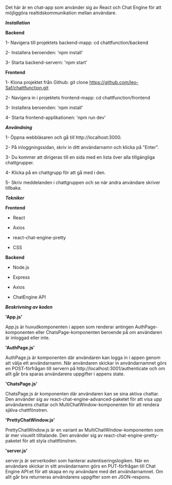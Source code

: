 Det här är en chat-app som använder sig av React och Chat Engine för att möjliggöra realtidskommunikation mellan användare.

***Installation***

**Backend**

1- Navigera till projektets backend-mapp: cd chattfunction/backend

2- Installera beroenden: 'npm install'

3- Starta backend-servern: 'npm start'

**Frontend**

1- Klona projektet från Github: git clone https://github.com/leo-Saf/chattfunction.git

2- Navigera in i projektets frontend-mapp: cd chattfunction/frontend

3- Installera beroenden: 'npm install'

4- Starta frontend-applikationen: 'npm run dev'

***Användning***

1- Öppna webbläsaren och gå till http://localhost:3000.

2- På inloggningssidan, skriv in ditt användarnamn och klicka på "Enter".

3- Du kommer att dirigeras till en sida med en lista över alla tillgängliga chattgrupper.

4- Klicka på en chattgrupp för att gå med i den.

5- Skriv meddelanden i chattgruppen och se när andra användare skriver tillbaka.

***Tekniker***

**Frontend**

* React

* Axios

* react-chat-engine-pretty

* CSS

**Backend**

* Node.js

* Express

* Axios

* ChatEngine API

***Beskrivning av koden***

**'App.js'**

App.js är huvudkomponenten i appen som renderar antingen AuthPage-komponenten eller ChatsPage-komponenten
beroende på om användaren är inloggad eller inte.

**'AuthPage.js'**

AuthPage.js är komponenten där användaren kan logga in i appen genom att välja ett användarnamn.
När användaren skickar in användarnamnet görs en POST-förfrågan till servern på http://localhost:3001/authenticate 
och om allt går bra sparas användarens uppgifter i appens state.

**'ChatsPage.js'**

ChatsPage.js är komponenten där användaren kan se sina aktiva chattar.
Den använder sig av react-chat-engine-advanced-paketet för att visa upp användarens chattar och MultiChatWindow-komponenten
för att rendera själva chattfönstren.

**'PrettyChatWindow.js'**

PrettyChatWindow.js är en variant av MultiChatWindow-komponenten som är mer visuellt tilltalande.
Den använder sig av react-chat-engine-pretty-paketet för att styla chattfönstren.

**'server.js'**

server.js är serverkoden som hanterar autentiseringslogiken.
När en användare skickar in sitt användarnamn görs en PUT-förfrågan till Chat Engine API:et för att skapa en ny användare med det användarnamnet.
Om allt går bra returneras användarens uppgifter som en JSON-respons.
